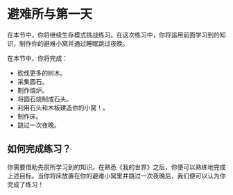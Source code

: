 # 避难所与第一天

在本节中，你将继续生存模式挑战练习。在这次练习中，你将运用前面学习到的知识，制作你的避难小窝并通过睡眠跳过夜晚。

在本节中，你将完成：

- 砍伐更多的树木。
- 采集圆石。
- 制作熔炉。
- 将圆石烧制成石头。
- 利用石头和木板建造你的小窝！。
- 制作床。
- 跳过一次夜晚。

## 如何完成练习？

你需要借助先前所学习到的知识。在熟悉《我的世界》之后，你便可以熟练地完成上述目标。当你将床放置在你的避难小窝里并跳过一次夜晚后，我们便可以认为你完成了练习！